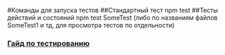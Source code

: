 #Команды для запуска тестов
##Стандартный тест npm test
##Тесты действий и состояний npm test SomeTest (либо по названиям файлов SomeTest1 и тд, для просмотра тестов по отдельности)

### [Гайд по тестированию](https://docs.google.com/document/d/1908HzBNhFZH_ItYHT_Z-WVGrJPb6VSG5eo7gbknsiok/edit)
